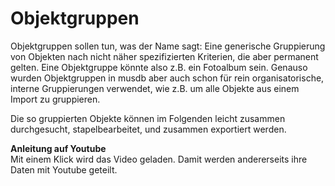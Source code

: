 # Objektgruppen

Objektgruppen sollen tun, was der Name sagt: Eine generische Gruppierung von Objekten nach nicht näher spezifizierten Kriterien, die aber permanent gelten. Eine Objektgruppe könnte also z.B. ein Fotoalbum sein. Genauso wurden Objektgruppen in musdb aber auch schon für rein organisatorische, interne Gruppierungen verwendet, wie z.B. um alle Objekte aus einem Import zu gruppieren.

Die so gruppierten Objekte können im Folgenden leicht zusammen durchgesucht, stapelbearbeitet, und zusammen exportiert werden.

<div class="yt-embed" data-src="https://www.youtube-nocookie.com/embed/fUNlsL6tXcw">
<b>Anleitung auf Youtube</b><br />
Mit einem Klick wird das Video geladen. Damit werden andererseits ihre Daten mit Youtube geteilt.
</div>
